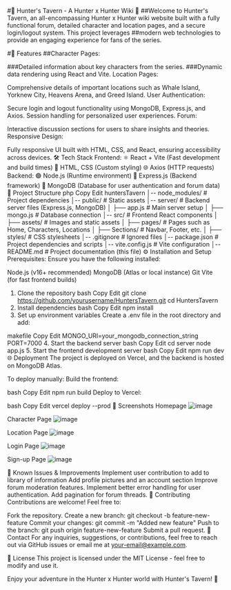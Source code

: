 #🏹 Hunter's Tavern - A Hunter x Hunter Wiki 🏹
##Welcome to Hunter's Tavern, an all-encompassing Hunter x Hunter wiki website built with a fully functional forum, detailed character and location pages, and a secure login/logout system. This project leverages ##modern web technologies to provide an engaging experience for fans of the series.

#🚀 Features
##Character Pages:

###Detailed information about key characters from the series.
###Dynamic data rendering using React and Vite.
Location Pages:

Comprehensive details of important locations such as Whale Island, Yorknew City, Heavens Arena, and Greed Island.
User Authentication:

Secure login and logout functionality using MongoDB, Express.js, and Axios.
Session handling for personalized user experiences.
Forum:

Interactive discussion sections for users to share insights and theories.
Responsive Design:

Fully responsive UI built with HTML, CSS, and React, ensuring accessibility across devices.
🛠️ Tech Stack
Frontend:
⚛️ React + Vite (Fast development and build times)
🎨 HTML, CSS (Custom styling)
🌐 Axios (HTTP requests)
Backend:
🟢 Node.js (Runtime environment)
🚀 Express.js (Backend framework)
💾 MongoDB (Database for user authentication and forum data)
📁 Project Structure
php
Copy
Edit
huntersTavern
│-- node_modules/       # Project dependencies
│-- public/             # Static assets
│-- server/             # Backend server files (Express.js, MongoDB)
│   ├── app.js          # Main server setup
│   ├── mongo.js        # Database connection
│-- src/                # Frontend React components
│   ├── assets/         # Images and static assets
│   ├── pages/          # Pages such as Home, Characters, Locations
│   ├── Sections/       # Navbar, Footer, etc.
│   ├── styles/         # CSS stylesheets
│-- .gitignore          # Ignored files
│-- package.json        # Project dependencies and scripts
│-- vite.config.js      # Vite configuration
│-- README.md           # Project documentation (this file)
⚙️ Installation and Setup
Prerequisites:
Ensure you have the following installed:

Node.js (v16+ recommended)
MongoDB (Atlas or local instance)
Git
Vite (for fast frontend builds)
1. Clone the repository
bash
Copy
Edit
git clone https://github.com/yourusername/HuntersTavern.git
cd HuntersTavern
2. Install dependencies
bash
Copy
Edit
npm install
3. Set up environment variables
Create a .env file in the root directory and add:

makefile
Copy
Edit
MONGO_URI=your_mongodb_connection_string
PORT=7000
4. Start the backend server
bash
Copy
Edit
cd server
node app.js
5. Start the frontend development server
bash
Copy
Edit
npm run dev
🌐 Deployment
The project is deployed on Vercel, and the backend is hosted on MongoDB Atlas.

To deploy manually:
Build the frontend:

bash
Copy
Edit
npm run build
Deploy to Vercel:

bash
Copy
Edit
vercel deploy --prod
📸 Screenshots
Homepage
![image](https://github.com/user-attachments/assets/0ec1d1f7-a514-47d0-a482-463560a9a793)


Character Page
![image](https://github.com/user-attachments/assets/6dcec237-ffdc-4882-a471-552ed407be9b)


Location Page
![image](https://github.com/user-attachments/assets/03fdfadd-290b-4db3-ba58-e6b50ddb6585)

Login Page
![image](https://github.com/user-attachments/assets/0191344f-fcde-473b-b412-b05ff092a3f4)

Sign-up Page
![image](https://github.com/user-attachments/assets/56ff8f41-7f99-44cc-acd5-a712f417461f)


🐞 Known Issues & Improvements
Implement user contribution to add to library of information
Add profile pictures and an account section
Improve forum moderation features.
Implement better error handling for user authentication.
Add pagination for forum threads.
🤝 Contributing
Contributions are welcome! Feel free to:

Fork the repository.
Create a new branch: git checkout -b feature-new-feature
Commit your changes: git commit -m "Added new feature"
Push to the branch: git push origin feature-new-feature
Submit a pull request.
📧 Contact
For any inquiries, suggestions, or contributions, feel free to reach out via GitHub issues or email me at your-email@example.com.

📜 License
This project is licensed under the MIT License - feel free to modify and use it.

Enjoy your adventure in the Hunter x Hunter world with Hunter's Tavern! 🏹
